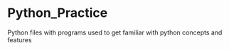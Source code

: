 # Python_Practice
Python files with programs used to get familiar with python concepts and features
